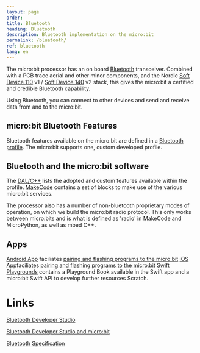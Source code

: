 ```yaml
---
layout: page
order:
title: Bluetooth
heading: Bluetooth
description: Bluetooth implementation on the micro:bit
permalink: /bluetooth/
ref: bluetooth
lang: en
---
```


The micro:bit processor has an on board
[Bluetooth](http://blog.bluetooth.com/a-developers-guide-to-bluetooth/) transceiver. Combined with a PCB trace aerial and other minor
components, and the Nordic [Soft Device 110](https://www.nordicsemi.com/Software-and-Tools/Software/S110) <span class="v1">v1</span> / [Soft Device 140](https://www.nordicsemi.com/Software-and-tools/Software/S140) <span class="v2">v2</span> stack, this gives
the micro:bit a certified and credible Bluetooth capability.

Using Bluetooth, you can connect to other devices and send and receive
data from and to the micro:bit.

## micro:bit Bluetooth Features

Bluetooth features available on the micro:bit are defined in a
[Bluetooth profile](/bluetooth/profile). The micro:bit supports one, custom developed profile.

## Bluetooth and the micro:bit software

The [DAL/C++](https://lancaster-university.github.io/microbit-docs/ble/profile/#reference-documentation) lists the adopted and custom features available within the profile.
[MakeCode](https://makecode.microbit.org/reference/bluetooth) contains a set of blocks to make use
of the various micro:bit services.

The processor also has a number of non-bluetooth proprietary
modes of operation, on which we build the micro:bit radio
protocol. This only works between micro:bits and is what is defined as 'radio' 
in MakeCode and MicroPython, as well as mbed C++.

## Apps

[Android App](https://play.google.com/store/apps/details?id=com.samsung.microbit) faciliates [pairing and flashing programs to the micro:bit](https://support.microbit.org/en/support/solutions/articles/19000051025-pairing-and-flashing-code-via-bluetooth)
[iOS App](https://apps.apple.com/gb/app/micro-bit/id1092687276)faciliates [pairing and flashing programs to the micro:bit](https://support.microbit.org/en/support/solutions/articles/19000051025-pairing-and-flashing-code-via-bluetooth)
[Swift Playgrounds](https://github.com/microbit-foundation/microbit-swift-playgrounds) contains a Playground Book available in the Swift app and a micro:bit Swift API to develop further resources
Scratch.

# Links

[Bluetooth Developer Studio](https://www.bluetooth.com/download-developer-studio)

[Bluetooth Developer Studio and micro:bit](http://matchboxmobile.com/blog/bds-and-the-bbc-microbit/)

[Bluetooth Specification](https://www.bluetooth.com/specifications/adopted-specifications)


